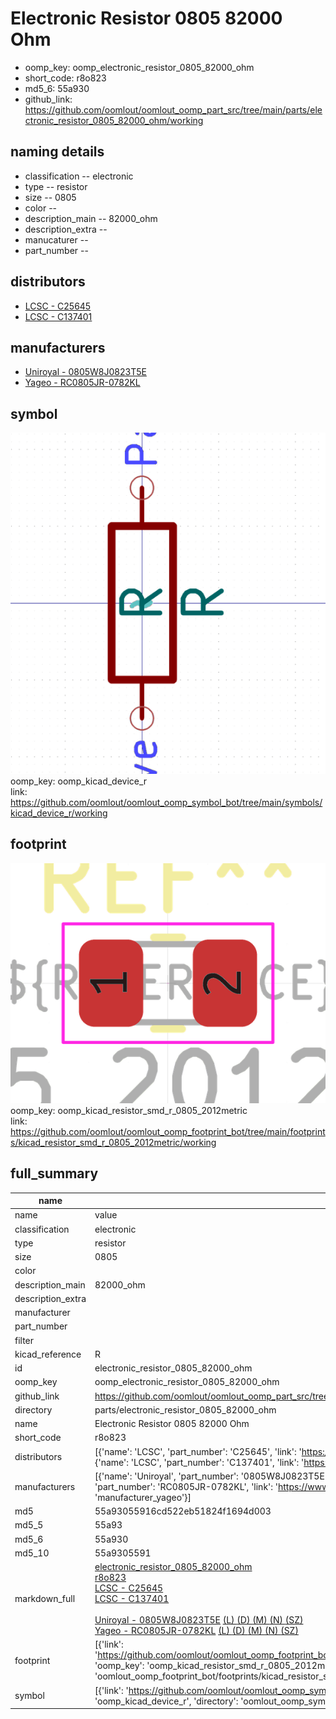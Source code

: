 # Electronic Resistor 0805 82000 Ohm

  
* oomp_key: oomp_electronic_resistor_0805_82000_ohm 
* short_code: r8o823
* md5_6: 55a930  
* github_link: https://github.com/oomlout/oomlout_oomp_part_src/tree/main/parts/electronic_resistor_0805_82000_ohm/working  
## naming details
* classification -- electronic
* type -- resistor
* size -- 0805
* color -- 
* description_main -- 82000_ohm
* description_extra -- 
* manucaturer -- 
* part_number -- 

## distributors
* [LCSC - C25645](https://lcsc.com/product-detail/C25645.html)  
* [LCSC - C137401](https://lcsc.com/product-detail/C137401.html)  

## manufacturers
* [Uniroyal - 0805W8J0823T5E]()  
* [Yageo - RC0805JR-0782KL](https://www.yageo.com/en/Chart/Download/pdf/RC0805JR-0782KL)  

## symbol

![](symbol/0/working/working_600.png)  
oomp_key: oomp_kicad_device_r  
link: https://github.com/oomlout/oomlout_oomp_symbol_bot/tree/main/symbols/kicad_device_r/working  

## footprint

![](footprint/0/working/working_600.png)  
oomp_key: oomp_kicad_resistor_smd_r_0805_2012metric  
link: https://github.com/oomlout/oomlout_oomp_footprint_bot/tree/main/footprints/kicad_resistor_smd_r_0805_2012metric/working  

## full_summary
| name | value | 
| --- | --- | 
| name | value | 
| classification | electronic | 
| type | resistor | 
| size | 0805 | 
| color |  | 
| description_main | 82000_ohm | 
| description_extra |  | 
| manufacturer |  | 
| part_number |  | 
| filter |  | 
| kicad_reference | R | 
| id | electronic_resistor_0805_82000_ohm | 
| oomp_key | oomp_electronic_resistor_0805_82000_ohm | 
| github_link | https://github.com/oomlout/oomlout_oomp_part_src/tree/main/parts/electronic_resistor_0805_82000_ohm/working | 
| directory | parts/electronic_resistor_0805_82000_ohm | 
| name | Electronic Resistor 0805 82000 Ohm | 
| short_code | r8o823 | 
| distributors | [{'name': 'LCSC', 'part_number': 'C25645', 'link': 'https://lcsc.com/product-detail/C25645.html', 'id': 'distributor_lcsc'}, {'name': 'LCSC', 'part_number': 'C137401', 'link': 'https://lcsc.com/product-detail/C137401.html', 'id': 'distributor_lcsc'}] | 
| manufacturers | [{'name': 'Uniroyal', 'part_number': '0805W8J0823T5E', 'link': '', 'id': 'manufacturer_uniroyal'}, {'name': 'Yageo', 'part_number': 'RC0805JR-0782KL', 'link': 'https://www.yageo.com/en/Chart/Download/pdf/RC0805JR-0782KL', 'id': 'manufacturer_yageo'}] | 
| md5 | 55a93055916cd522eb51824f1694d003 | 
| md5_5 | 55a93 | 
| md5_6 | 55a930 | 
| md5_10 | 55a9305591 | 
| markdown_full | [electronic_resistor_0805_82000_ohm](https://github.com/oomlout/oomlout_oomp_part_src/tree/main/parts/electronic_resistor_0805_82000_ohm/working)<br>[r8o823](https://github.com/oomlout/oomlout_oomp_part_src/tree/main/parts/electronic_resistor_0805_82000_ohm/working)<br>[LCSC - C25645<br>](https://lcsc.com/product-detail/C25645.html)[LCSC - C137401<br>](https://lcsc.com/product-detail/C137401.html)<br>[Uniroyal - 0805W8J0823T5E]() [(L)  ](https://www.lcsc.com/search?q=0805W8J0823T5E)[(D)  ](https://www.digikey.com/en/products?,keywords=0805W8J0823T5E)[(M)  ](https://www.mouser.com/Search/Refine?Keyword=0805W8J0823T5E)[(N)  ](https://www.newark.com/search?st=0805W8J0823T5E)[(SZ)  ](https://so.szlcsc.com/global.html?k=0805W8J0823T5E)<br>[Yageo - RC0805JR-0782KL](https://www.yageo.com/en/Chart/Download/pdf/RC0805JR-0782KL) [(L)  ](https://www.lcsc.com/search?q=RC0805JR-0782KL)[(D)  ](https://www.digikey.com/en/products?,keywords=RC0805JR-0782KL)[(M)  ](https://www.mouser.com/Search/Refine?Keyword=RC0805JR-0782KL)[(N)  ](https://www.newark.com/search?st=RC0805JR-0782KL)[(SZ)  ](https://so.szlcsc.com/global.html?k=RC0805JR-0782KL)<br> | 
| footprint | [{'link': 'https://github.com/oomlout/oomlout_oomp_footprint_bot/tree/main/foootprntss/kicad_resistor_smd_r_0805_2012metric', 'oomp_key': 'oomp_kicad_resistor_smd_r_0805_2012metric', 'directory': 'oomlout_oomp_footprint_bot/footprints/kicad_resistor_smd_r_0805_2012metric//working/working.kicad_mod'}] | 
| symbol | [{'link': 'https://github.com/oomlout/oomlout_oomp_symbol_bot/tree/main/symbols/kicad_device_r', 'oomp_key': 'oomp_kicad_device_r', 'directory': 'oomlout_oomp_symbol_bot/symbols/kicad_device_r//working/working.kicad_sym'}] | 
